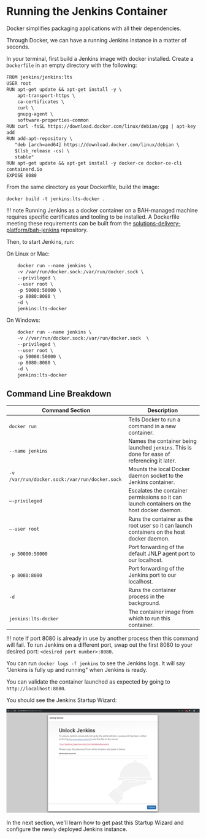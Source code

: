 # Running the Jenkins Container

Docker simplifies packaging applications with all their dependencies.

Through Docker, we can have a running Jenkins instance in a matter of seconds.

In your terminal, first build a Jenkins image with docker installed. Create a `Dockerfile` in an empty directory with the following:

``` text
FROM jenkins/jenkins:lts
USER root
RUN apt-get update && apt-get install -y \
    apt-transport-https \
    ca-certificates \
    curl \
    gnupg-agent \
    software-properties-common
RUN curl -fsSL https://download.docker.com/linux/debian/gpg | apt-key add
RUN add-apt-repository \
   "deb [arch=amd64] https://download.docker.com/linux/debian \
   $(lsb_release -cs) \
   stable"
RUN apt-get update && apt-get install -y docker-ce docker-ce-cli containerd.io 
EXPOSE 8080
```

From the same directory as your Dockerfile, build the image:

``` text
docker build -t jenkins:lts-docker .
```

!!! note
    Running Jenkins as a docker container on a BAH-managed machine requires specific certificates and tooling to be installed. A Dockerfile meeting these requirements can be built from the [solutions-delivery-platform/bah-jenkins](https://github.boozallencsn.com/solutions-delivery-platform/bah-jenkins) repository.

Then, to start Jenkins, run:

On Linux or Mac:

``` text
    docker run --name jenkins \
    -v /var/run/docker.sock:/var/run/docker.sock \
    --privileged \
    --user root \
    -p 50000:50000 \
    -p 8080:8080 \
    -d \
    jenkins:lts-docker
```

On Windows:

```text
    docker run --name jenkins \
    -v //var/run/docker.sock:/var/run/docker.sock  \
    --privileged \
    --user root \
    -p 50000:50000 \
    -p 8080:8080 \
    -d \
    jenkins:lts-docker
```

## Command Line Breakdown

| Command Section          | Description                                                                                                   |
|--------------------------|---------------------------------------------------------------------------------------------------------------|
| `docker run` | Tells Docker to run a command in a new container. |
| `--name jenkins` | Names the container being launched `jenkins`. This is done for ease of referencing it later. |
| `-v /var/run/docker.sock:/var/run/docker.sock` | Mounts the local Docker daemon socket to the Jenkins container. |
| `–-privileged` | Escalates the container permissions so it can launch containers on the host docker daemon. |
| `–-user root` | Runs the container as the root user so it can launch containers on the host docker daemon. |
| `-p 50000:50000` | Port forwarding of the default JNLP agent port to our localhost. |
| `-p 8080:8080` | Port forwarding of the Jenkins port to our localhost. |
| `-d` | Runs the container process in the background. |
| `jenkins:lts-docker` | The container image from which to run this container. |

!!! note
    If port 8080 is already in use by another process then this command will fail. To run Jenkins on a different port, swap out the first 8080 to your desired port: ``<desired port number>:8080``.

You can run ``docker logs -f jenkins`` to see the Jenkins logs. It will say "Jenkins is fully up and running" when Jenkins is ready.

You can validate the container launched as expected by going to ``http://localhost:8080``.

You should see the Jenkins Startup Wizard:

![initial password](./images/jenkins_initial_password.png)

In the next section, we'll learn how to get past this Startup Wizard and configure the newly deployed Jenkins instance.
